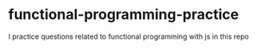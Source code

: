 # functional-programming-practice
I practice questions related to functional programming with js in this repo 
